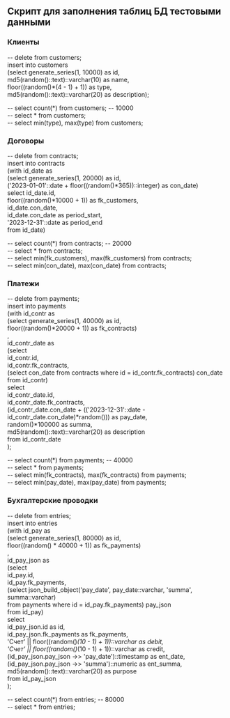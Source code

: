 ## Скрипт для заполнения таблиц БД тестовыми данными ##

### Клиенты ###

-- delete from customers;  
insert into customers   
 (select generate_series(1, 10000) as id,  
    md5(random()::text)::varchar(10) as name,  
    floor((random()*(4 - 1) + 1)) as type,  
    md5(random()::text)::varchar(20) as description);  
   
-- select count(*) from customers; -- 10000  
-- select * from customers;  
-- select min(type), max(type) from customers;  

### Договоры ###

-- delete from contracts;  
insert into contracts   
 (with id_date as  
    (select generate_series(1, 20000) as id,  
           ('2023-01-01'::date + floor((random()*365))::integer) as con_date)  
 select id_date.id,  
    floor((random()*10000 + 1)) as fk_customers,    
    id_date.con_date,  
    id_date.con_date as period_start,  
    '2023-12-31'::date as period_end  
 from id_date)   

-- select count(*) from contracts; -- 20000  
-- select * from contracts;  
-- select min(fk_customers), max(fk_customers) from contracts;  
-- select min(con_date), max(con_date) from contracts;  
 
### Платежи ###

-- delete from payments;  
insert into payments  
(with id_contr as  
 (select generate_series(1, 40000) as id,  
    floor((random()*20000 + 1)) as fk_contracts)  
 ,  
 id_contr_date as  
 (select  
    id_contr.id,  
    id_contr.fk_contracts,  
    (select con_date from contracts where id = id_contr.fk_contracts) con_date  
  from id_contr)  
 select  
   id_contr_date.id,  
   id_contr_date.fk_contracts,  
   (id_contr_date.con_date + (('2023-12-31'::date - id_contr_date.con_date)*random())) as pay_date,  
   random()*100000 as summa,  
   md5(random()::text)::varchar(20) as description  
 from id_contr_date  
);  

-- select count(*) from payments; -- 40000  
-- select * from payments;  
-- select min(fk_contracts), max(fk_contracts) from payments;  
-- select min(pay_date), max(pay_date) from payments;  
 
### Бухгалтерские проводки ###

-- delete from entries;  
insert into entries  
(with id_pay as  
(select generate_series(1, 80000) as id,  
floor((random() * 40000 + 1)) as fk_payments)  
,  
 id_pay_json as  
 (select  
    id_pay.id,  
    id_pay.fk_payments,  
    (select json_build_object('pay_date', pay_date::varchar, 'summa', summa::varchar)  
     from payments where id = id_pay.fk_payments) pay_json  
  from id_pay)  
 select  
   id_pay_json.id as id,  
   id_pay_json.fk_payments as fk_payments,  
   'Счет' || floor((random()*(10 - 1) + 1))::varchar as debit,  
   'Счет' || floor((random()*(10 - 1) + 1))::varchar as credit,  
   (id_pay_json.pay_json ->> 'pay_date')::timestamp as ent_date,   
   (id_pay_json.pay_json ->> 'summa')::numeric as ent_summa,   
   md5(random()::text)::varchar(20) as purpose  
 from id_pay_json    
);  

-- select count(*) from entries; -- 80000  
-- select * from entries;  




